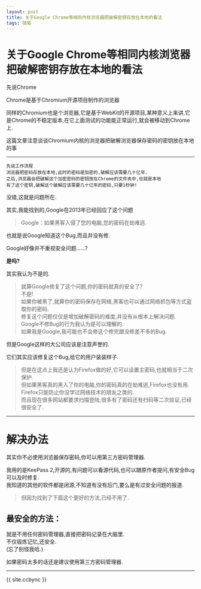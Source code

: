 ```yaml
---
layout: post
title: 关于Google Chrome等相同内核浏览器把破解密钥存放在本地的看法
tags: 随笔
---
```


# 关于Google Chrome等相同内核浏览器把破解密钥存放在本地的看法

先说Chrome

Chrome是基于Chromium开源项目制作的浏览器

同样的Chromium也是个浏览器,它是基于WebKit的开源项目,某种意义上来讲,它是Chrome的不稳定版本,在它上面测试的功能能正常运行,就会被移动到Chrome上.

这篇文章注意谈谈Chromium内核的浏览器把破解浏览器保存密码的密钥放在本地的事

----------------

    先说工作流程
    浏览器把密码存放在本地,此时的密码是加密的,破解应该需要几十亿年.
    之后,浏览器会把破解这个加密密码的密钥放在Chrome的文件夹中,也就是本地
    有了这个密钥,破解这个破解应该需要几十亿年的密码,只要1秒钟!

没错,这就是问题所在.

其实,我能找到的,Google在2013年已经回应了这个问题

> Google：如果黑客入侵了您的电脑,您的密码在劫难逃.

也就是说Google知道这个Bug,而且并没有修.

Google好像并不重视安全问题……?

**是吗?**

其实我认为不是的.

> 就算Google修复了这个问题,你的密码就真的安全了?<br>
> 不是!<br>
> 如果你被黑了,就算你的密码保存在网络,黑客也可以通过网络抓包等方式盗取你的密码.<br>
> 修复这个问题仅仅是增加破解密码的难度,并没有从根本上解决问题.<br>
> Google不修Bug的行为我认为是可以理解的.<br>
> 如果我是Google,我可能也不会修这个修完跟没修差不多的Bug.

但是Google这样的大公司应该是注意声誉的.

它们其实应该修复这个Bug,给它的用户装装样子.

> 但是在这点上我还是认为Firefox做的好,它可以设置主密码,也就相当于二次保护.<br>
> 但如果黑客真的黑入了你的电脑,你的密码真的在劫难逃,Firefox也没有用.<br>
> Firefox只能防止你没学过网络技术的朋友之类的.<br>
> 而且现在很多网站都要求扫描登陆,很多有了密码还有扫码等二次验证,已经很安全了.

--------------

# 解决办法

其实你不必使用浏览器保存密码,你可以用第三方密码管理器.

我用的是KeePass 2,开源的,有问题可以看源代码,也可以跟原作者提问,有安全Bug可以及时修复.<br>
我知道的其他的软件都是闭源,不知道有没有后门,要么是有过安全问题的报道.

> 但因为找到了下面这个更好的方法,已经不用了.

## 最安全的方法：

就是不用任何密码管理器,直接把密码记录在大脑里.<br>
不仅锻炼记忆,还安全.<br>
(忘了别怪我哈.)

如果密码太多的话还是建议使用第三方密码管理器.

------------------

{{ site.ccbync }}